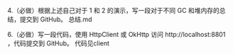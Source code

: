 
4.（必做）根据上述自己对于 1 和 2 的演示，写一段对于不同 GC 和堆内存的总结，提交到 GitHub。
总结.md

6.（必做）写一段代码，使用 HttpClient 或 OkHttp 访问  http://localhost:8801 ，代码提交到 GitHub。
代码见client